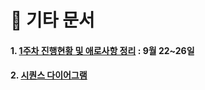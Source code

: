 
# 📘 기타 문서

#### 1. [1주차 진행현황 및 애로사항 정리](/docs/250926.md) : 9월 22~26일

#### 2. [시퀀스 다이어그램](/docs/251016.md)
